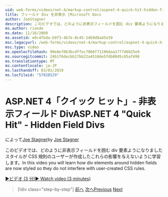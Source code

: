 ```yaml
---
uid: web-forms/videos/net-4/markup-control/aspnet-4-quick-hit-hidden-field-divs
title: フィールド Div を非表示 |Microsoft Docs
author: JoeStagner
description: このビデオでは、どのように非表示フィールドを囲む div 要素ようになりましたスタイルが CSS 規則のユーザーが作成したこれらの影響を与えないように学習します。
ms.author: riande
ms.date: 11/16/2009
ms.assetid: e0c4fbda-b9f3-4b7e-8c45-1db9d8a45e39
msc.legacyurl: /web-forms/videos/net-4/markup-control/aspnet-4-quick-hit-hidden-field-divs
msc.type: video
ms.openlocfilehash: 99e8e7063bcdffec7066f71196daa1777d6025e9
ms.sourcegitcommit: 24b1f6decbb17bb22a45166e5fdb0845c65af498
ms.translationtype: MT
ms.contentlocale: ja-JP
ms.lasthandoff: 03/01/2019
ms.locfileid: "57028529"
---
```

<a name="aspnet-4-quick-hit---hidden-field-divs"></a><span data-ttu-id="93d22-103">ASP.NET 4「クイック ヒット」- 非表示フィールド Div</span><span class="sxs-lookup"><span data-stu-id="93d22-103">ASP.NET 4 "Quick Hit" - Hidden Field Divs</span></span>
====================
<span data-ttu-id="93d22-104">によって[Joe Stagner](https://github.com/JoeStagner)</span><span class="sxs-lookup"><span data-stu-id="93d22-104">by [Joe Stagner](https://github.com/JoeStagner)</span></span>

<span data-ttu-id="93d22-105">このビデオでは、どのように非表示フィールドを囲む div 要素ようになりましたスタイルが CSS 規則のユーザーが作成したこれらの影響を与えないように学習します。</span><span class="sxs-lookup"><span data-stu-id="93d22-105">In this video you will learn how div elements around hidden fields are now styled so they do not interfere with user-created CSS rules.</span></span>

[<span data-ttu-id="93d22-106">&#9654;ビデオ (3 分)</span><span class="sxs-lookup"><span data-stu-id="93d22-106">&#9654; Watch video (3 minutes)</span></span>](https://channel9.msdn.com/Blogs/ASP-NET-Site-Videos/aspnet-4-quick-hit-hidden-field-divs)

> [!div class="step-by-step"]
> <span data-ttu-id="93d22-107">[前へ](aspnet-4-quick-hit-tableless-menu-control.md)
> [次へ](aspnet-4-quick-hit-disabled-control-styling.md)</span><span class="sxs-lookup"><span data-stu-id="93d22-107">[Previous](aspnet-4-quick-hit-tableless-menu-control.md)
[Next](aspnet-4-quick-hit-disabled-control-styling.md)</span></span>

